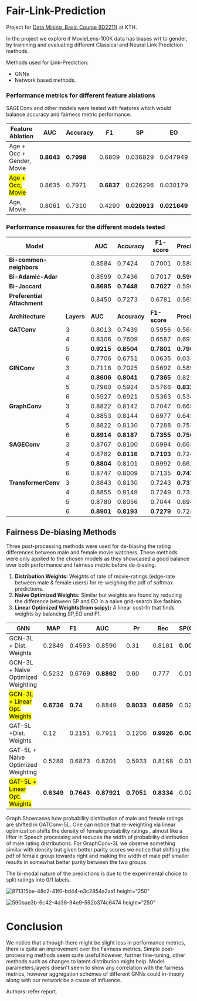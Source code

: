 # Fair-Link-Prediction
Project for [Data Mining, Basic Course (ID2211)](https://www.kth.se/student/kurser/kurs/ID2211?l=en) at KTH.

In the project we explore if MovieLens-100K data has biases wrt to gender, by trainining and evaluating different Classical and Neural Link Prediction methods.

Methods used for Link-Prediction:
- GNNs
- Network based methods.

### Performance metrics for different feature ablations

SAGEConv and other models were tested with features which would balance accuracy and fairness metric performance.

| **Feature Ablation**            | **AUC**   | **Accuracy** | **F1**   | **SP**     | **EO**     |
|---------------------------------|-----------|--------------|----------|------------|------------|
| Age + Occ + Gender, Movie       | **0.8643**| **0.7998**   | 0.6809   | 0.036829   | 0.047949   |
| <mark>Age + Occ, Movie</mark>                | 0.8635    | 0.7971       | **0.6837**| 0.026296   | 0.030179   |
| Age, Movie                      | 0.8061    | 0.7310       | 0.4290   | **0.020913**| **0.021649**|


### Performance measures for the different models tested

| **Model**                 |     | **AUC**   | **Accuracy** | **F1-score** | **Precision** | **Recall** |  **SP**     | **EO**     |
|---------------------------|-----|-----------|--------------|--------------|---------------|------------|------------|------------|
| **Bi-common-neighbors**   |     | 0.8584    | 0.7424       | 0.7001       | 0.5888        | 0.8632     |            |            |
| **Bi-Adamic-Adar**        |     | 0.8599    | 0.7436       | 0.7017       | **0.5907**    | 0.8642     |            |            |
| **Bi-Jaccard**            |     | **0.8695**| **0.7448**   | **0.7027**   | 0.5905        | **0.8674** |            |            |
| **Preferential Attachment** |   | 0.8450    | 0.7273       | 0.6781       | 0.5653        | 0.8472     |            |            |
| **Architecture**          | **Layers** | **AUC** | **Accuracy** | **F1-score** | **Precision** | **Recall** | **SP**     | **EO**     |
| **GATConv**               | 3   | 0.8013    | 0.7439       | 0.5956       | 0.5656        | 0.6288     | 0.007911   | **0.007694**|
|                           | 4   | 0.8306    | 0.7609       | 0.6587       | 0.6923        | 0.6283     | 0.009295   | 0.008364   |
|                           | 5   | **0.9215**| **0.8504**   | **0.7801**   | **0.7963**    | 0.7647     | 0.024848   | 0.018533   |
|                           | 6   | 0.7706    | 0.6751       | 0.0635       | 0.0331        | **0.8097** | **0.004536**| 0.013637   |
| **GINConv**               | 3   | 0.7118    | 0.7025       | 0.5692       | 0.5895        | 0.5502     | 0.026767   | 0.001744   |
|                           | 4   | **0.8606**| **0.8041**   | **0.7365**   | 0.8214        | **0.6675** | 0.016521   | 0.006719   |
|                           | 5   | 0.7960    | 0.5924       | 0.5766       | **0.8324**    | 0.4410     | **0.004849**| **0.000996**|
|                           | 6   | 0.5927    | 0.6921       | 0.5363       | 0.5342        | 0.5384     | 0.012549   | 0.004277   |
| **GraphConv**             | 3   | 0.8822    | 0.8142       | 0.7047       | 0.6650        | 0.7494     | 0.018200   | 0.006651   |
|                           | 4   | 0.8853    | 0.8144       | 0.6977       | 0.6426        | **0.7632** | 0.021984   | 0.023273   |
|                           | 5   | 0.8822    | 0.8130       | 0.7288       | 0.7538        | 0.7053     | **0.011697**| 0.005238   |
|                           | 6   | **0.8914**| **0.8187**   | **0.7355**   | **0.7564**    | 0.7158     | 0.030041   | **0.000958**|
| **SAGEConv**              | 3   | 0.8767    | 0.8100       | 0.6994       | 0.6632        | 0.7399     | **0.009929**| 0.016642   |
|                           | 4   | 0.8782    | **0.8116**   | **0.7193**   | 0.7244        | 0.7143     | 0.028708   | 0.008952   |
|                           | 5   | **0.8804**| 0.8101       | 0.6992       | 0.6621        | **0.7406** | 0.016706   | 0.003372   |
|                           | 6   | 0.8747    | 0.8009       | 0.7135       | **0.7439**    | 0.6855     | 0.017205   | **0.001091**|
| **TransformerConv**       | 3   | 0.8843    | 0.8130       | 0.7243       | **0.7372**    | 0.7119     | **0.010989**| 0.012458   |
|                           | 4   | 0.8855    | 0.8149       | 0.7249       | 0.7316        | 0.7183     | 0.015846   | 0.011875   |
|                           | 5   | 0.8780    | 0.8056       | 0.7044       | 0.6948        | 0.7143     | 0.023165   | **0.010082**|
|                           | 6   | **0.8901**|**0.8193**    | **0.7279**   | 0.7249        | **0.7309** | 0.026621   | 0.012776   |


## Fairness De-biasing Methods
Three post-processing methods were used for de-biasing the rating differences between male and female movie watchers. These methods were only applied to the chosen models as they showcased a good balance over both performance and fairness metric before de-biasing.

1. **Distribution Weights:** Weights of rate of movie-ratings (edge-rate between male & female users) for re-weighing the pdf of softmax predictions.
2. **Naive Optimized Weights:** Similar but weights are found by reducing the difference between SP and EO in a naive grid-search like fashion.
3. **Linear Optimized Weights(from scipy):** A linear cost-fn that finds weights by balancing SP,EO and F1.


| GNN                                 | MAP        | F1         | AUC         | Pr         | Rec        | SP(Overall)  | EO(Overall) |
| ----------------------------------- | ---------- | :--------- | :---------- | ---------- | ---------- | ------------ | ----------- |
| GCN-3L + Dist. Weights              | 0.2849     | 0.4593     | 0.8590      | 0.31       | 0.8181     | **0.00945**  | 0.001238    |
| GCN-3L +  Naive Optimized Weighting | 0.5232     | 0.6769     | **0.8862**  | 0.60       | 0.777      | 0.0174       | 0.0114      |
| <mark>GCN-3L + Linear Opt. Weights</mark>    | **0.6736** | **0.74**   | 0.8849      | **0.8033** | **0.6859** | 0.0270       | **0.001**       |
| GAT-5L +Dist. Weights               | 0.12       | 0.2151     | 0.7911      | 0.1206     | **0.9926** | **0.000626** | 0.033827    |
| GAT-5L + Naive Optimized Weighting  | 0.5289     | 0.6873     | 0.8201      | 0.5933     | 0.8168     | 0.0126       | 0.0128      |
| <mark>GAT-5L + Linear Opt. Weights</mark>    | **0.6349** | **0.7643** | **0.87921** | **0.7051** | **0.8334** | 0.0219       | 0.0034      |

Graph Showcases how probability distribution of male and female ratings are shifted in GATConv-5L. One can notice that re-weighting via linear optimization shifts the density of female probability ratings , almost like a lifter in Speech processing and reduces the width of probability distribution of male rating distributions. For GraphConv-3L we observe something similar with density but given better parity scores we notice that shifting the pdf of female group towards right and making the width of male pdf smaller results in somewhat better parity between the two groups.

The bi-modal nature of the predictions is due to the experimental choice to split ratings into 0/1 labels.

![871315be-48c2-41f0-bd44-e3c2854a2aa1 height="250"](https://github.com/user-attachments/assets/8575c99f-25ee-4437-9767-51eec8237a97)

![590bae3b-6c42-4d38-94e9-592b374c6474 height="250"](https://github.com/user-attachments/assets/c0e8bc75-5f56-4a86-9df0-8a50a193ed70)

# Conclusion
We notice that although there might be slight loss in performance metrics, there is quite an improvement over the Fairness metrics. Simple post-processing methods seem quite useful however, further fine-tuning, other methods such as changes to latent distribution might help. Model parameters,layers doesn't seem to show any correlation with the fairness metrics, however aggregation schemes of different GNNs could in-theory along with our network be a cause of influence.

Authors: refer report.


